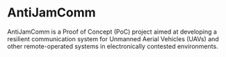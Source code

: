 # AntiJamComm
AntiJamComm is a Proof of Concept (PoC) project aimed at developing a resilient communication system for Unmanned Aerial Vehicles (UAVs) and other remote-operated systems in electronically contested environments.
